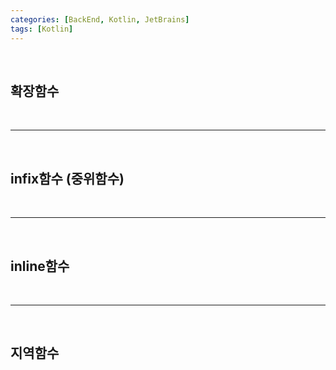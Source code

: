 ```yaml
---
categories: [BackEnd, Kotlin, JetBrains]
tags: [Kotlin]
---
```


<br>

## 확장함수

<br>

---

<br>

## infix함수 (중위함수)

<br>

---

<br>

## inline함수

<br>

---

<br>

## 지역함수
